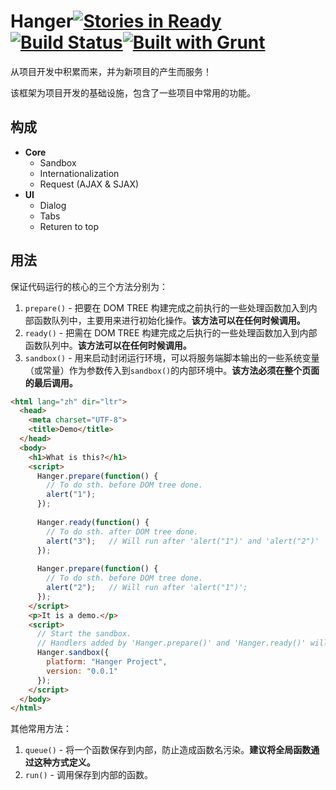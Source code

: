 # Hanger[![Stories in Ready](https://badge.waffle.io/ourai/hanger.png?label=ready)](https://waffle.io/ourai/hanger)[![Build Status](https://travis-ci.org/ourai/hanger.png?branch=master)](https://travis-ci.org/ourai/hanger)[![Built with Grunt](https://cdn.gruntjs.com/builtwith.png)](http://gruntjs.com/)

从项目开发中积累而来，并为新项目的产生而服务！

该框架为项目开发的基础设施，包含了一些项目中常用的功能。

## 构成

- **Core**
  - Sandbox
  - Internationalization
  - Request (AJAX & SJAX)
- **UI**
  - Dialog
  - Tabs
  - Returen to top

## 用法

保证代码运行的核心的三个方法分别为：

1. `prepare()` - 把要在 DOM TREE 构建完成之前执行的一些处理函数加入到内部函数队列中，主要用来进行初始化操作。**该方法可以在任何时候调用。**
2. `ready()` - 把需在 DOM TREE 构建完成之后执行的一些处理函数加入到内部函数队列中。**该方法可以在任何时候调用。**
3. `sandbox()` - 用来启动封闭运行环境，可以将服务端脚本输出的一些系统变量（或常量）作为参数传入到`sandbox()`的内部环境中。**该方法必须在整个页面的最后调用。**

```html
<html lang="zh" dir="ltr">
  <head>
    <meta charset="UTF-8">
    <title>Demo</title>
  </head>
  <body>
    <h1>What is this?</h1>
    <script>
      Hanger.prepare(function() {
        // To do sth. before DOM tree done.
        alert("1");
      });
      
      Hanger.ready(function() {
        // To do sth. after DOM tree done.
        alert("3");   // Will run after 'alert("1")' and 'alert("2")'
      });
      
      Hanger.prepare(function() {
        // To do sth. before DOM tree done.
        alert("2");   // Will run after 'alert("1")';
      });
    </script>
    <p>It is a demo.</p>
    <script>
      // Start the sandbox.
      // Handlers added by 'Hanger.prepare()' and 'Hanger.ready()' will execute.
      Hanger.sandbox({
        platform: "Hanger Project",
        version: "0.0.1"
      });
    </script>
  </body>
</html>
```

其他常用方法：

1. `queue()` - 将一个函数保存到内部，防止造成函数名污染。**建议将全局函数通过这种方式定义。**
2. `run()` - 调用保存到内部的函数。
